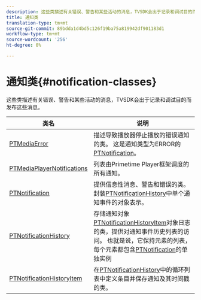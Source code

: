 ```yaml
---
description: 这些类描述有关错误、警告和某些活动的消息，TVSDK会出于记录和调试目的而发布这些消息。
title: 通知类
translation-type: tm+mt
source-git-commit: 89bdda1d4bd5c126f19ba75a819942df901183d1
workflow-type: tm+mt
source-wordcount: '256'
ht-degree: 0%

---
```



# 通知类{#notification-classes}

这些类描述有关错误、警告和某些活动的消息，TVSDK会出于记录和调试目的而发布这些消息。

| 类名 | 说明 |
|---|---|
| [PTMediaError](https://help.adobe.com/en_US/primetime/api/psdk/appledoc/Classes/PTMediaError.html) | 描述导致播放器停止播放的错误通知的类。 这是通知类型为ERROR的[PTNotification](https://help.adobe.com/en_US/primetime/api/psdk/appledoc/Classes/PTNotification.html)。 |
| [PTMediaPlayerNotifications](https://help.adobe.com/en_US/primetime/api/psdk/appledoc/Classes/PTMediaPlayerNotifications.html) | 列表由Primetime Player框架调度的所有通知。 |
| [PTNotification](https://help.adobe.com/en_US/primetime/api/psdk/appledoc/Classes/PTNotification.html) | 提供信息性消息、警告和错误的类。 封装[PTNotificationHistory](https://help.adobe.com/en_US/primetime/api/psdk/appledoc/Classes/PTNotificationHistory.html)中单个通知事件的对象表示。 |
| [PTNotificationHistory](https://help.adobe.com/en_US/primetime/api/psdk/appledoc/Classes/PTNotificationHistory.html) | 存储通知对象[PTNotificationHistoryItem](https://help.adobe.com/en_US/primetime/api/psdk/appledoc/Classes/PTNotificationHistoryItem.html)对象日志的类，提供对通知事件历史列表的访问。 也就是说，它保持元素的列表，每个元素都包含[PTNotification](https://help.adobe.com/en_US/primetime/api/psdk/appledoc/Classes/PTNotification.html)的单独实例 |
| [PTNotificationHistoryItem](https://help.adobe.com/en_US/primetime/api/psdk/appledoc/Classes/PTNotificationHistoryItem.html) | 在[PTNotificationHistory](https://help.adobe.com/en_US/primetime/api/psdk/appledoc/Classes/PTNotificationHistory.html)中的循环列表中定义条目并保存通知及其时间戳的类。 |

